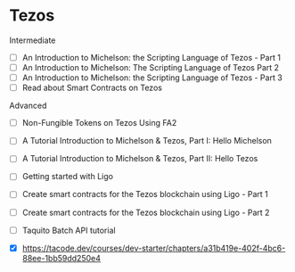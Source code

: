 # Tezos


Intermediate
- [ ] An Introduction to Michelson: the Scripting Language of Tezos - Part 1
- [ ] An Introduction to Michelson: The Scripting Language of Tezos Part 2
- [ ] An Introduction to Michelson: the Scripting Language of Tezos - Part 3
- [ ] Read about Smart Contracts on Tezos

Advanced
- [ ] Non-Fungible Tokens on Tezos Using FA2
- [ ] A Tutorial Introduction to Michelson & Tezos, Part I: Hello Michelson
- [ ] A Tutorial Introduction to Michelson & Tezos, Part II: Hello Tezos
- [ ] Getting started with Ligo
- [ ] Create smart contracts for the Tezos blockchain using Ligo - Part 1
- [ ] Create smart contracts for the Tezos blockchain using Ligo - Part 2
- [ ] Taquito Batch API tutorial


- [x] https://tacode.dev/courses/dev-starter/chapters/a31b419e-402f-4bc6-88ee-1bb59dd250e4
